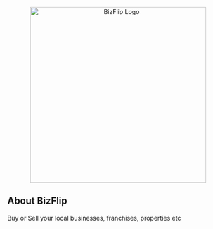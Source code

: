 <p align="center"><a href="https://bizflip.indigitalgroup.ca" target="_blank"><img src="https://bizflip.indigitalapi.com/logo.png" width="400" alt="BizFlip Logo"></a></p>


## About BizFlip

Buy or Sell your local businesses, franchises, properties etc
